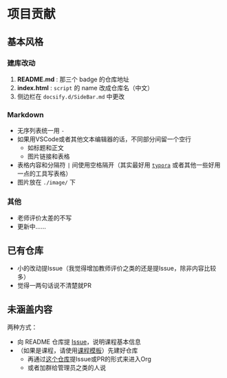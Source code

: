 # 项目贡献

## 基本风格


### 建库改动

1. **README.md** : 那三个 badge 的仓库地址
2. **index.html** : `script` 的 name 改成仓库名（中文）
3. 侧边栏在 `docsify.d/SideBar.md` 中更改

### Markdown

- 无序列表统一用 `-`
- 如果用VSCode或者其他文本编辑器的话，不同部分间留一个空行
  - 如标题和正文
  - 图片链接和表格
- 表格内容和分隔符 `|` 间使用空格隔开（其实最好用 [`typora`](https://typora.io/) 或者其他一些好用一点的工具写表格）
- 图片放在 `./image/` 下

### 其他

- 老师评价太差的不写
- 更新中……


## 已有仓库

- 小的改动提Issue（我觉得增加教师评价之类的还是提Issue，除非内容比较多）
- 觉得一两句话说不清楚就PR
## 未涵盖内容

两种方式：
- 向 README 仓库提 [Issue](https://github.com/SCU-CS/README/issues/new/choose)，说明课程基本信息
- （如果是课程，请使用[课程模板](https://github.com/SCU-CS/Course-Template/generate)）先建好仓库
  - 再通过[这个仓库](https://github.com/SCU-CS/Contributors)提Issue或PR的形式来进入Org
  - 或者加群给管理员之类的人说

